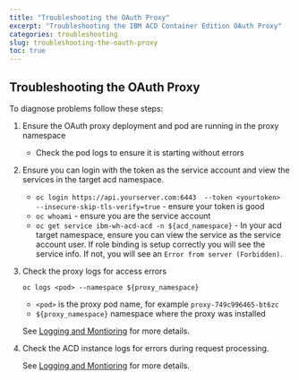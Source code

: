 ```yaml
---
title: "Troubleshooting the OAuth Proxy"
excerpt: "Troubleshooting the IBM ACD Container Edition OAuth Proxy"
categories: troubleshooting
slug: troubleshooting-the-oauth-proxy
toc: true
---
```


## Troubleshooting the OAuth Proxy

To diagnose problems follow these steps:

1. Ensure the OAuth proxy deployment and pod are running in the proxy namespace
   - Check the pod logs to ensure it is starting without errors

1. Ensure you can login with the token as the service account and view the services in the target acd namespace.

   - `oc login https://api.yourserver.com:6443  --token <yourtoken>  --insecure-skip-tls-verify=true` - ensure your token is good
   - `oc whoami` - ensure you are the service account
   - `oc get service ibm-wh-acd-acd -n ${acd_namespace}`  - In your acd target namespace, ensure you can view the service as the service account user.  If role binding is setup correctly you will see the service info.  If not, you will see an `Error from server (Forbidden)`.

1. Check the proxy logs for access errors

   ```
   oc logs <pod> --namespace ${proxy_namespace}
   ```

   - `<pod>` is the proxy pod name, for example `proxy-749c996465-bt6zc`
   - `${proxy_namespace}` namespace where the proxy was installed

   See [Logging and Montioring](/troubleshooting/logging-monitoring) for more details.

1. Check the ACD instance logs for errors during request processing.

   See [Logging and Montioring](/troubleshooting/logging-monitoring) for more details.

